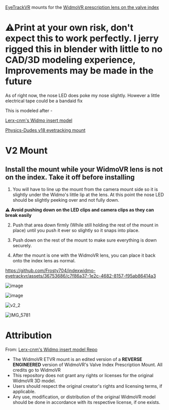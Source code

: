 [EyeTrackVR](https://docs.eyetrackvr.dev/) mounts for the [WidmoVR prescription lens on the valve index](https://widmovr.com/product/valve-index-prescription-lens-adapters/)

# ⚠️Print at your own risk, don't expect this to work perfectly. I jerry rigged this in blender with little to no CAD/3D modeling experience, Improvements may be made in the future
As of right now, the nose LED does poke my nose slightly. However a little electrical tape could be a bandaid fix

This is modeled after -

[Lerx-cnm's Widmo insert model](https://github.com/Lerx-cnm/WidmovrIndexInsert)

[Physics-Dudes v18 eyetracking mount](https://github.com/Physics-Dude/Phys-Index-EyetrackVR-HW/blob/main/ETVR%20ValveIndex%20Cam-LED%20Mount%20Rings/Index-EyetrackVRv4%20v18%20Print%20Me.stl)

# V2 Mount

## Install the mount while your WidmoVR lens is not on the index. Take it off before installing  

1. You will have to line up the mount from the camera mount side so it is slightly under the Widmo's little lip at the lens. At this point the nose LED should be slightly peeking over and not fully down.

⚠️ **Avoid pushing down on the LED clips and camera clips as they can break easily**

2. Push that area down firmly (While still holding the rest of the mount in place) until you push it ever so slightly so it snaps into place.
   
3. Push down on the rest of the mount to make sure everything is down securely. 

4. After the mount is one with the WidmoVR lens, you can place it back onto the index lens as normal.

https://github.com/Frosty704/indexwidmo-eyetrackvr/assets/36753686/c7f86a37-1e2c-4682-8157-f95ab86414a3


![image](https://github.com/Frosty704/indexwidmo-eyetrackvr/assets/36753686/c6039032-6ccc-4163-bc05-b324904f0ed7)

![image](https://github.com/Frosty704/indexwidmo-eyetrackvr/assets/36753686/e0357d69-9a55-447e-a1f6-014842ad11d8)

![v2_2](https://cdn.discordapp.com/attachments/588109094515245079/1179665309574115380/IMG_5777.jpg)

![IMG_5781](https://github.com/Frosty704/indexwidmo-eyetrackvr/assets/36753686/a2dd273d-ca53-4558-bcce-d060ce6e2a43)


# Attribution

From: [Lerx-cnm's Widmo insert model Repo](https://github.com/Lerx-cnm/WidmovrIndexInsert)
- The WidmoVR ETVR mount is an edited version of a **REVERSE ENGINEERED** version of WidmoVR's Valve Index Prescription Mount. All credits go to WidmoVR
- This repository does not grant any rights or licenses for the original WidmoVR 3D model.
- Users should respect the original creator's rights and licensing terms, if applicable.
- Any use, modification, or distribution of the original WidmoVR model should be done in accordance with its respective license, if one exists.
